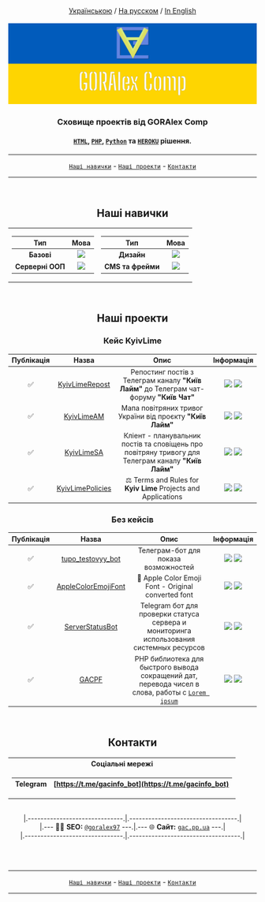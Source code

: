 <div align="center">
<ins>Українською</ins> / <a href="https://github.com/GORAlexComp/.github/blob/main/profile/README-ru.md">На русском</a> / <a href="https://github.com/GORAlexComp/.github/blob/main/profile/README-en.md">In English</a>
</div>

<br>

<div align="center">
	<img hight="100" src="https://github.com/GORAlexComp/.github/blob/main/profile/header.jpg?raw=true">
	<h3>Сховище проектів від <b>GORAlex Comp</b></h3>
	<h4><a Href="https://github.com/orgs/GORAlexComp/repositories?language=html&type=public"><code>HTML</code></a>, <a href="https://github.com/orgs/GORAlexComp/repositories?language=php&type=public"><code>PHP</code></a>, <a href="https://github.com/orgs/GORAlexComp/repositories?language=python&type=public"><code>Python</code></a> та <a href="https://heroku.com/"><code>HEROKU</code></a> рішення.</h4>
</div>

---
<div align="center">
<a href="https://github.com/GORAlexComp/#наші-навички"><code>Наші навички</code></a> - <a href="https://github.com/GORAlexComp/#наші-проекти"><code>Наші проекти</code></a> - <a href="https://github.com/GORAlexComp/#контакти"><code>Контакти</code></a>
</div>

---

<br>

<h2 align="center">Наші навички</h2>

<table align="center">
<tr><td>

| Тип | Мова |
|:----:|:----:|
| **Базові** | [![](https://skillicons.dev/icons?i=html,css,scss,js,jquery)]() |
| **Серверні ООП** | [![](https://skillicons.dev/icons?i=php,python,java,nodejs)]() |

</td><td>

| Тип | Мова |
|:----:|:----:|
| **Дизайн** | [![](https://skillicons.dev/icons?i=photoshop,figma)]() |
| **CMS та фрейми** | [![](https://skillicons.dev/icons?i=wordpress,laravel)]() |

</td>
</tr>
</table>

<br>

<h2 align="center">Наші проекти</h2>

<h3 align="center">Кейс KyivLime</h3>

| Публікація | Назва | Опис | Інформація |
|:----------:|:--------:|:--------:|:----------:|
| ✅ | [KyivLimeRepost](https://github.com/goralexcomp/KyivLimeRepost) | Репостинг постів з Телеграм каналу **"Київ Лайм"** до Телеграм чат-форуму **"Київ Чат"** | ![](https://img.shields.io/github/release/goralexcomp/KyivLimeRepost.svg) ![](https://img.shields.io/github/issues/goralexcomp/KyivLimeRepost.svg) |
| ✅ | [KyivLimeAM](https://github.com/goralexcomp/KyivLimeAM) | Мапа повітряних тривог України від проєкту **"Київ Лайм"** | ![](https://img.shields.io/github/release/goralexcomp/KyivLimeAM.svg) ![](https://img.shields.io/github/issues/goralexcomp/KyivLimeAM.svg) |
| ✅ | [KyivLimeSA](https://github.com/goralexcomp/KyivLimeSA) | Кліент - планувальник постів та сповіщень про повітряну тривогу для Телеграм каналу **"Київ Лайм"** | ![](https://img.shields.io/github/release/goralexcomp/KyivLimeSA.svg) ![](https://img.shields.io/github/issues/goralexcomp/KyivLimeSA.svg) |
| ✅ | [KyivLimePolicies](https://github.com/goralexcomp/KyivLimePolicies) | ⚖️ Terms and Rules for **Kyiv Lime** Projects and Applications | ![](https://img.shields.io/github/release/goralexcomp/KyivLimePolicies.svg) ![](https://img.shields.io/github/issues/goralexcomp/KyivLimePolicies.svg) |

<p></p>
<h3 align="center">Без кейсів</h3>

| Публікація | Назва | Опис | Інформація |
|:----------:|:--------:|:--------:|:----------:|
| ✅ |  [tupo_testovyy_bot](https://github.com/goralexcomp/tupo_testovyy_bot) | Телеграм-бот для показа возможностей | ![](https://img.shields.io/github/release/goralexcomp/tupo_testovyy_bot.svg) ![](https://img.shields.io/github/issues/goralexcomp/tupo_testovyy_bot.svg) |
| ✅ |  [AppleColorEmojiFont](https://github.com/goralexcomp/AppleColorEmojiFont) | 🍏 Apple Color Emoji Font - Original converted font | ![](https://img.shields.io/github/release/goralexcomp/AppleColorEmojiFont.svg) ![](https://img.shields.io/github/issues/goralexcomp/AppleColorEmojiFont.svg) |
| ✅ |  [ServerStatusBot](https://github.com/goralexcomp/ServerStatusBot) | Telegram бот для проверки статуса сервера и мониторинга использования системных ресурсов | ![](https://img.shields.io/github/release/goralexcomp/ServerStatusBot.svg) ![](https://img.shields.io/github/issues/goralexcomp/ServerStatusBot.svg) |
| ✅ |  [GACPF](https://github.com/goralexcomp/gacpf) | PHP библиотека для быстрого вывода сокращений дат, перевода чисел в слова, работы с [`Lorem ipsum`](https://lipsum.com/) | ![](https://img.shields.io/github/release/goralexcomp/gacpf.svg) ![](https://img.shields.io/github/issues/goralexcomp/gacpf.svg) |

<br>

<h2 align="center">Контакти</h2>
<table align="center">

<tr><th>Соціальні мережі</th></tr>

<tr><td>

| Telegram | [https://t.me/gacinfo_bot](https://t.me/gacinfo_bot) |
|:-------:|:-------:|

</td></tr>

</table>

<br>

<div align="center">
|.------------------------------.|.----------------------------------.| <br>
	|.--- 👨‍💻 <b>SEO:</b> <a href="https://github.com/goralex97" title="Github profile GorAlex97`s"><code>@goralex97</code></a> ---.|.--- 🌐 <b>Сайт:</b> <a href="https://gac.pp.ua" title="Site gac.pp.ua"><code>gac.pp.ua</code></a> ---.| 	<br>
	|.-------------------------------.|.-----------------------------------.|
</div>

<br><br>

---
<div align="center">
<div align="center">
<a href="https://github.com/GORAlexComp/#наші-навички"><code>Наші навички</code></a> - <a href="https://github.com/GORAlexComp/#наші-проекти"><code>Наші проекти</code></a> - <a href="https://github.com/GORAlexComp/#контакти"><code>Контакти</code></a>
</div>

---
